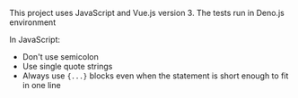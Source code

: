 This project uses JavaScript and Vue.js version 3. The tests run in Deno.js environment

In JavaScript:

- Don't use semicolon
- Use single quote strings
- Always use `{...}` blocks even when the statement is short enough to fit in one line

